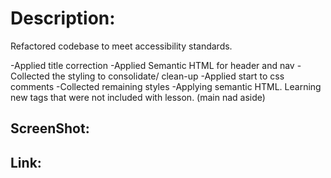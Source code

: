 # Description:
Refactored codebase to meet accessibility standards.

-Applied title correction
-Applied Semantic HTML for header and nav
-Collected the styling to consolidate/ clean-up
-Applied start to css comments
-Collected remaining styles
-Applying semantic HTML. Learning new tags that were not included with lesson. (main nad aside)

## ScreenShot:

## Link:
